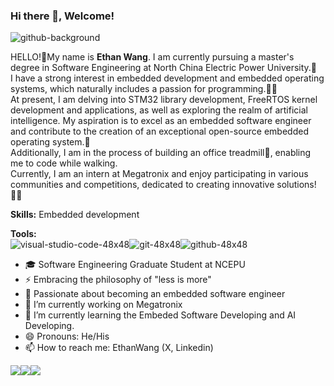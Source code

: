 ### Hi there 👋, Welcome!
![github-background](https://github.com/artwalker/artwalker/assets/44759507/f9a204a6-ee88-4411-b06a-7ceee0efa90c)
<!--
**artwalker/artwalker** is a ✨ _special_ ✨ repository because its `README.md` (this file) appears on your GitHub profile.

Here are some ideas to get you started:

- 🔭 I’m currently working on ...
- 🌱 I’m currently learning ...
- 👯 I’m looking to collaborate on ...
- 🤔 I’m looking for help with ...
- 💬 Ask me about ...
- 📫 How to reach me: ...
- 😄 Pronouns: ...
- ⚡ Fun fact: ...
-->
HELLO!:wave:My name is **Ethan Wang**. I am currently pursuing a master's degree in Software Engineering at North China Electric Power University.:school:  
I have a strong interest in embedded development and embedded operating systems, which naturally includes a passion for programming.:technologist:  
At present, I am delving into STM32 library development, FreeRTOS kernel development and applications, as well as exploring the realm of artificial intelligence. My aspiration is to excel as an embedded software engineer and contribute to the creation of an exceptional open-source embedded operating system.:art:  
Additionally, I am in the process of building an office treadmill:walking:, enabling me to code while walking.  
Currently, I am an intern at Megatronix and enjoy participating in various communities and competitions, dedicated to creating innovative solutions!:raising_hand_man:  

**Skills:**
Embedded development

**Tools:**  
![visual-studio-code-48x48](https://github.com/artwalker/artwalker/assets/44759507/7209a414-5eac-4037-b190-1e82751a4f29)![git-48x48](https://github.com/artwalker/artwalker/assets/44759507/fc291f4e-e446-4656-9288-c9dee8931402)![github-48x48](https://github.com/artwalker/artwalker/assets/44759507/ca701b41-223b-4051-b8b6-80ef725ff783)

- 🎓 Software Engineering Graduate Student at NCEPU
- ⚡ Embracing the philosophy of "less is more"
- 🚀 Passionate about becoming an embedded software engineer
- 🔭 I’m currently working on Megatronix
- 🌱 I’m currently learning the Embeded Software Developing and AI Developing.
- 😄 Pronouns: He/His
- 📫 How to reach me: EthanWang (X, Linkedin)

<a href ="https://twitter.com/EthanWang999"><img src="![X-64x64](https://github.com/artwalker/artwalker/assets/44759507/7a03d249-e543-4d5c-bdc8-52633c598424)"></a><a href ="https://www.linkedin.com/in/ethanwang999/"><img src="![linkedin-64x64](https://github.com/artwalker/artwalker/assets/44759507/bb850b44-2b9b-45c7-9898-afc62934a95d)"></a><a href ="https://github.com/artwalker"><img src="![github-64x64](https://github.com/artwalker/artwalker/assets/44759507/a1dd1dfb-203e-41d9-ba42-62a7a514df39)"></a>
